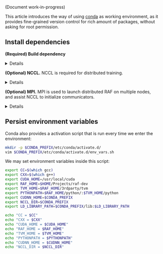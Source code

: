 <!--- Copyright Amazon.com, Inc. or its affiliates. All Rights Reserved. -->
<!--- SPDX-License-Identifier: Apache-2.0  -->

(Document work-in-progress)

This article introduces the way of using [conda](https://conda.io/) as working environment, as it provides fine-grained version control for rich amount of packages, without asking for root permission.

## Install dependencies

**(Required) Build dependency**

<details>

```bash
# Create an environment called raf-dev
conda create -n raf-dev python=3.7 cmake cudnn
# Entering the environment
conda activate raf-dev
# Installing necessary packages
conda install clangdev=8.0.1 ccache=4.3 ipdb -c conda-forge
# Then, verify if llvm are correctly installed
which llvm-config
```

Note that for certain dependencies (e.g., ccache), the compiler version (e.g., GCC) that the dependency requires may mismatch with the system default version (e.g. GCC 7.5.0 for Ubuntu 18.04) and Conda wants to install a new compiler. It is **NOT** recommended to proceed with installation immediately if the version of the new compiler vastly differs from the default one. Instead, we could try to install the dependencies one by one, figure out the one causes this issue, and manually select (usually downgrade to) a proper version of this dependency to install.

</details>

**(Optional) NCCL.** NCCL is required for distributed training.

<details>

```bash
conda install nccl -c conda-forge
```

However, there is a issue that CMake won't be aware of NCCL Library newly installed by Conda. Thus, we need to hint CMake by setting the following environment variable.

```bash
export NCCL_DIR=$CONDA_PREFIX
```

</details>

**(Optional) MPI.** MPI is used to launch distributed RAF on multiple nodes, and assist NCCL to initialize communicators. 

<details>

```bash
conda install openmpi -c conda-forge
```

Note that installing MPI via Conda is **NOT** a common option, and we found that sometimes it can be troublesome. If there is a MPI library provided by,

- **(Recommended for regular users)** System package managers (e.g., apt)
- Hardware vendors (e.g. OpenMPI from NVIDIA HPC SDK)
- System administrators (typically on supercomputers)
- [Spack](https://spack.io/), a package manager for supercomputers without asking for root permission

then it is suggested to use them first rather than install a new one through Conda.

</details>

## Persist environment variables

Conda also provides a activation script that is run every time we enter the environment:

```bash
mkdir -p $CONDA_PREFIX/etc/conda/activate.d/
vim $CONDA_PREFIX/etc/conda/activate.d/env_vars.sh
```

We may set environment variables inside this script:

```bash
export CC=$(which gcc)
export CXX=$(which g++)
export CUDA_HOME=/usr/local/cuda 
export RAF_HOME=$HOME/Projects/raf-dev
export TVM_HOME=$RAF_HOME/3rdparty/tvm
export PYTHONPATH=$RAF_HOME/python/:$TVM_HOME/python
export CUDNN_HOME=$CONDA_PREFIX
export NCCL_DIR=$CONDA_PREFIX
export LD_LIBRARY_PATH=$CONDA_PREFIX/lib:$LD_LIBRARY_PATH

echo "CC = $CC"
echo "CXX = $CXX"
echo "CUDA_HOME = $CUDA_HOME"
echo "RAF_HOME = $RAF_HOME"
echo "TVM_HOME = $TVM_HOME"
echo "PYTHONPATH = $PYTHONPATH"
echo "CUDNN_HOME = $CUDNN_HOME"
echo "NCCL_DIR = $NCCL_DIR"
```
